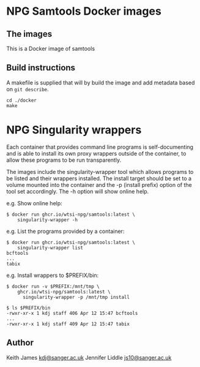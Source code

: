 # NPG Samtools Docker images

## The images ##

This is a Docker image of samtools

## Build instructions ##

A makefile is supplied that will by build the image and add
metadata based on `git describe`.

    cd ./docker
    make

# NPG Singularity wrappers

Each container that provides command line programs is self-documenting
and is able to install its own proxy wrappers outside of the container,
to allow these programs to be run transparently.

The images include the singularity-wrapper tool which allows programs to
be listed and their wrappers installed. The install target should be set
to a volume mounted into the container and the -p (install prefix) option
of the tool set accordingly. The -h option will show online help.

e.g. Show online help:

    $ docker run ghcr.io/wtsi-npg/samtools:latest \
        singularity-wrapper -h

e.g. List the programs provided by a container:

    $ docker run ghcr.io/wtsi-npg/samtools:latest \
        singularity-wrapper list
    bcftools
    ...
    tabix

e.g. Install wrappers to $PREFIX/bin:

    $ docker run -v $PREFIX:/mnt/tmp \
        ghcr.io/wtsi-npg/samtools:latest \
          singularity-wrapper -p /mnt/tmp install

    $ ls $PREFIX/bin
    -rwxr-xr-x 1 kdj staff 406 Apr 12 15:47 bcftools
    ...
    -rwxr-xr-x 1 kdj staff 409 Apr 12 15:47 tabix


## Author

Keith James kdj@sanger.ac.uk
Jennifer Liddle js10@sanger.ac.uk
